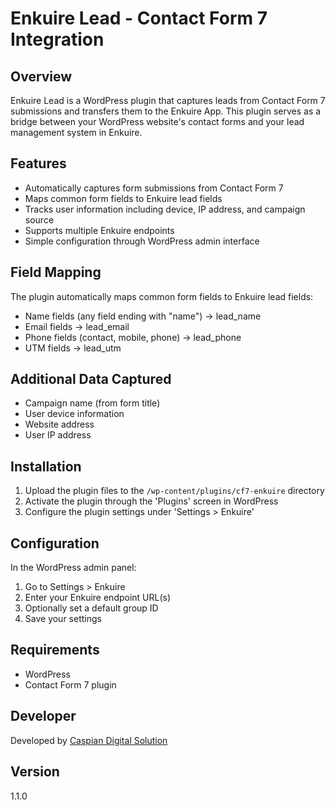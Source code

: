 # Enkuire Lead - Contact Form 7 Integration

## Overview
Enkuire Lead is a WordPress plugin that captures leads from Contact Form 7 submissions and transfers them to the Enkuire App. This plugin serves as a bridge between your WordPress website's contact forms and your lead management system in Enkuire.

## Features
- Automatically captures form submissions from Contact Form 7
- Maps common form fields to Enkuire lead fields
- Tracks user information including device, IP address, and campaign source
- Supports multiple Enkuire endpoints
- Simple configuration through WordPress admin interface

## Field Mapping
The plugin automatically maps common form fields to Enkuire lead fields:
- Name fields (any field ending with "name") → lead_name
- Email fields → lead_email
- Phone fields (contact, mobile, phone) → lead_phone
- UTM fields → lead_utm

## Additional Data Captured
- Campaign name (from form title)
- User device information
- Website address
- User IP address

## Installation
1. Upload the plugin files to the `/wp-content/plugins/cf7-enkuire` directory
2. Activate the plugin through the 'Plugins' screen in WordPress
3. Configure the plugin settings under 'Settings > Enkuire'

## Configuration
In the WordPress admin panel:
1. Go to Settings > Enkuire
2. Enter your Enkuire endpoint URL(s)
3. Optionally set a default group ID
4. Save your settings

## Requirements
- WordPress
- Contact Form 7 plugin

## Developer
Developed by [Caspian Digital Solution](https://caspiands.com/)

## Version
1.1.0